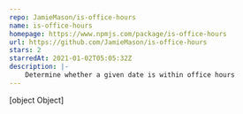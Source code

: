 ```yaml
---
repo: JamieMason/is-office-hours
name: is-office-hours
homepage: https://www.npmjs.com/package/is-office-hours
url: https://github.com/JamieMason/is-office-hours
stars: 2
starredAt: 2021-01-02T05:05:32Z
description: |-
    Determine whether a given date is within office hours
---
```


[object Object]
